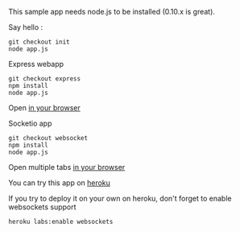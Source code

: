 This sample app needs node.js to be installed (0.10.x is great).

Say hello :

    git checkout init
    node app.js

Express webapp

    git checkout express
    npm install
    node app.js

Open [in your browser](http://localhost:9003/vote.html)

Socketio app

	git checkout websocket
	npm install
	node app.js

Open multiple tabs [in your browser](http://localhost:9003/vote.html)

You can try this app on [heroku](http://angular-express-socketio.herokuapp.com/vote.html)

If you try to deploy it on your own on heroku, don't forget to enable websockets support

    heroku labs:enable websockets
